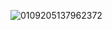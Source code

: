 ![0109205137962372](https://github.com/Cansur/nodejsTest/assets/60384024/48a69642-12ec-4e93-b992-78bc6dc79b91)
